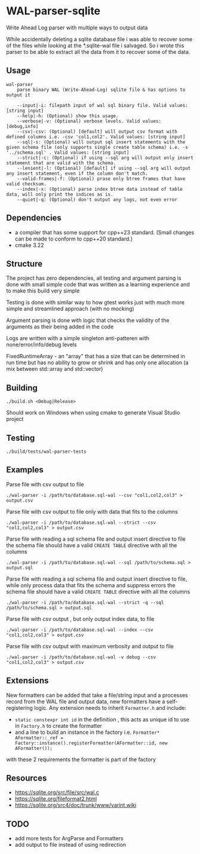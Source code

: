 # WAL-parser-sqlite
Write Ahead Log parser with multiple ways to output data

While accidentally deleting a sqlite database file i was able to recover some of the files while looking at the *.sqlite-wal file i salvaged.
So i wrote this parser to be able to extract all the data from it to recover some of the data.

## Usage

```
wal-parser
    parse binary WAL (Write-Ahead-Log) sqlite file & has options to output it
    
    --input|-i: filepath input of wal sql binary file. Valid values: [string input]
    --help|-h: (Optional) show this usage.
    --verbose|-v: (Optional) verbose levels. Valid values: [debug,info]
    --csv|-csv: (Optional) [default] will output csv format with defined columns i.e. -csv 'col1,col2'. Valid values: [string input]
    --sql|-s: (Optional) will output sql insert statements with the given schema file (only supports single create table schema) i.e. -s '../schema.sql' . Valid values: [string input]
    --strict|-c: (Optional) if using --sql arg will output only insert statement that are valid with the schema.
    --lenient|-l: (Optional) [default] if using --sql arg will output any insert statement, even if the column don't match.
    --valid-frames|-f: (Optional) prase only btree frames that have valid checksum.
    --index|-x: (Optional) parse index btree data instead of table data, will only print the indices as is.
    --quiet|-q: (Optional) don't output any logs, not even error

```

## Dependencies

- a compiler that has some support for cpp++23 standard. (Small changes can be made to conform to cpp++20 standard.)
- cmake 3.22

## Structure

The project has zero dependencies, all testing and argument parsing is done with small simple code that was written as a learning experience and to make this build very simple

Testing is done with similar way to how gtest works just with much more simple and streamlined approach (with no mocking)

Argument parsing is done with logic that checks the validity of the arguments as their being added in the code

Logs are written with a simple singleton anti-patteren with none/error/info/debug levels

FixedRuntimeArray - an "array" that has a size that can be determined in run time but has no ability to grow or shrink and has only one allocation (a mix between std::array and std::vector)

## Building

```
./build.sh <Debug|Release>
```

Should work on Windows when using cmake to generate Visual Studio project

## Testing

```
./build/tests/wal-parser-tests
```

## Examples

Parse file with csv output to file
```
./wal-parser -i /path/to/database.sql-wal --csv "col1,col2,col3" > output.csv
```
Parse file with csv output to file only with data that fits to the columns
```
./wal-parser -i /path/to/database.sql-wal --strict --csv "col1,col2,col3" > output.csv
```
Parse file with reading a sql schema file and  output insert directive to file
the schema file should have a valid `CREATE TABLE` directive with all the columns
```
./wal-parser -i /path/to/database.sql-wal --sql /path/to/schema.sql > output.sql
```

Parse file with reading a sql schema file and output insert directive to file, while
only process data that fits the schema and suppress errors
the schema file should have a valid `CREATE TABLE` directive with all the columns
```
./wal-parser -i /path/to/database.sql-wal --strict -q --sql /path/to/schema.sql > output.sql
```

Parse file with csv output , but only output index data, to file
```
./wal-parser -i /path/to/database.sql-wal --index --csv "col1,col2,col3" > output.csv
```

Parse file with csv output with maximum verbosity and output to file
```
./wal-parser -i /path/to/database.sql-wal -v debug --csv "col1,col2,col3" > output.csv
```

## Extensions

New formatters can be added that take a file/string input and a processes record from the WAL file and output data, new formatters have a self-registering logic.
Any extension needs to inherit `Formatter.h` and include:
- `static constexpr int id` in the definition , this acts as unique id to use in `Factory.h` to create the formatter
- and a line to build an instance in the factory i.e. `Formatter* AFormatter::_ref = Factory::instance().registerFormatter(AFormatter::id, new AFormatter());`

with these 2 requirements the formatter is part of the factory


## Resources

- https://sqlite.org/src/file/src/wal.c
- https://sqlite.org/fileformat2.html
- https://sqlite.org/src4/doc/trunk/www/varint.wiki


## TODO
- add more tests for ArgParse and Formatters
- add output to file instead of using redirection
